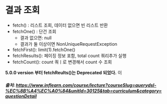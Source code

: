 # 결과 조회


- fetch() : 리스트 조회, 데이터 없으면 빈 리스트 반환
- fetchOne() : 단건 조회
  - 결과 없으면: null
  - 결과가 둘 이상이면 NonUniqueRequestException
- fetchFirst(): limit(1).fetchOne()
- fetchResults(): 페이징 정보 포함, total count 쿼리추가 실행
- fetchCount(): count 쿼ㅣ로 변경해서 count 수 조회


**5.0.0 version 부터 fetchReults()는 Deprecated 되었다.** 이

##### 출처: https://www.inflearn.com/course/lecture?courseSlug=querydsl-%EC%8B%A4%EC%A0%84&unitId=30125&tab=curriculum&category=questionDetail
